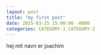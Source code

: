 ```yaml
---
layout: post
title: "my first post"
date: 2025-03-25 15:00:00 -0000
categories: CATEGORY-1 CATEGORY-2
---
```

hej mit navn er joachim

